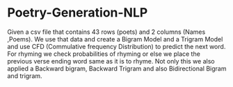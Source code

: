 # Poetry-Generation-NLP

Given a csv file that contains 43 rows (poets) and 2 columns (Names ,Poems).
We use that data and create a Bigram Model and a Trigram Model and use CFD (Commulative frequency Distribution) to predict the next word.
For rhyming we check probabilities of rhyming or else we place the previous verse ending word same as it is to rhyme.
Not only this we also applied a Backward bigram, Backward Trigram and also Bidirectional Bigram and trigram.
